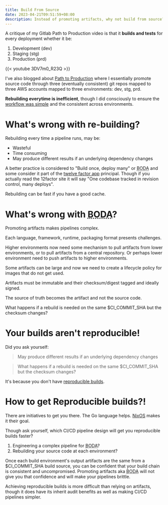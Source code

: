 ```yaml
---
title: Build From Source
date: 2023-04-21T09:51:59+08:00
description: Instead of promoting artifacts, why not build from source?
---
```


A critique of my Gitlab Path to Production video is that it **builds and tests**
for every deployment whether it be:

1. Development (dev)
2. Staging (stg)
3. Production (prd)

{{< youtube 3DV7m0_R23Q >}}

I've also blogged about [Path to Production](/blog/2022/path-to-production/)
where I essentially promote source code through three (eventually consistent)
git repos mapped to three AWS accounts mapped to three environments: dev, stg,
prd.

**Rebuilding everytime is inefficient**, though I did consciously to ensure
the [workflow was
simple](https://gitlab.com/kaihendry/p2p-demo/-/blob/main/.gitlab-ci.yml) and
the consistent across environments.

# What's wrong with re-building?

Rebuilding every time a pipeline runs, may be:
* Wasteful
* Time consuming
* May produce different results if an underlying dependency changes

A better practice is considered to "Build once, deploy many" or <abbr
title="Build Once Deploy Anywhere">BODA</abbr> and some consider it part of the
[twelve factor app](https://12factor.net/codebase) principal. Though if you
actually read the 12factor site it will say "One codebase tracked in revision
control, many deploys".

Rebuilding can be fast if you have a good cache.

# What's wrong with <abbr title="Build Once Deploy Anywhere">BODA</abbr>?

Promoting artifacts makes pipelines complex.

Each language, framework, runtime, packaging format presents challenges. 

Higher environments now need some mechanism to pull artifacts from lower environments, or to pull artifacts from a central repository. Or perhaps lower environment need to push artifacts to higher environments.

Some artifacts can be large and now we need to create a lifecycle policy for images that do not get used.

Artifacts must be immutable and their checksum/digest tagged and ideally signed.

The source of truth becomes the artifact and not the source code.

What happens if a rebuild is needed on the same $CI_COMMIT_SHA but the checksum changes?

# Your builds aren't reproducible!

Did you ask yourself:

> May produce different results if an underlying dependency changes

> What happens if a rebuild is needed on the same $CI_COMMIT_SHA but the checksum changes?

It's because you don't have [reproducible builds](https://en.wikipedia.org/wiki/Reproducible_builds).

# How to get Reproducible builds?!

There are initiatives to get you there. The Go language helps.
[NixOS](https://nixos.org/) makes it their goal.

Though ask yourself, which CI/CD pipeline design will get you reproducible
builds faster?

1. Engineering a complex pipeline for <abbr title="Build Once Deploy Anywhere">BODA</abbr>?
2. Rebuilding your source code at each environment?

Once each build environment's output artifacts are the same from a $CI_COMMIT_SHA build source,
you can be confident that your build chain is consistent and uncompromised. Promoting artifacts aka <abbr title="Build Once Deploy Anywhere">BODA</abbr> will not give you that confidence and will make your pipelines brittle.

Achieving reproducible builds is more difficult than relying on artifacts, though it does have its inherit audit benefits as well as making CI/CD pipelines simpler.
